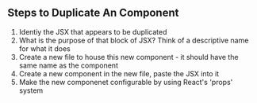 ## Steps to Duplicate An Component
1. Identiy the JSX that appears to be duplicated
2. What is the purpose of that block of JSX? Think of a descriptive name for what it does
3. Create a new file to house this new component - it should have the same name as the component
4. Create a new component in the new file, paste the JSX into it
5. Make the new componenet configurable by using React's 'props' system